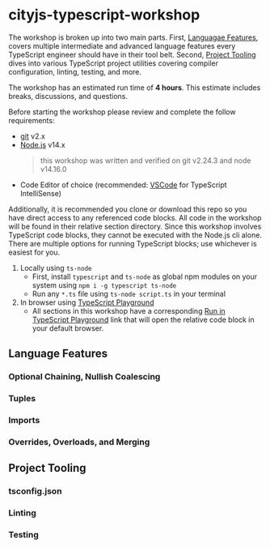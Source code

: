 # cityjs-typescript-workshop

The workshop is broken up into two main parts. First, [Languagae Features](#language-features), covers multiple intermediate and advanced language features every TypeScript engineer should have in their tool belt. Second, [Project Tooling](#project-tooling) dives into various TypeScript project utilities covering compiler configuration, linting, testing, and more.

The workshop has an estimated run time of **4 hours**. This estimate includes breaks, discussions, and questions.

Before starting the workshop please review and complete the follow requirements:

- [git](https://git-scm.com/) v2.x
- [Node.js](https://nodejs.org/) v14.x
	> this workshop was written and verified on git v2.24.3 and node v14.16.0
- Code Editor of choice (recommended: [VSCode](https://code.visualstudio.com/) for TypeScript IntelliSense)

Additionally, it is recommended you clone or download this repo so you have direct access to any referenced code blocks. All code in the workshop will be found in their relative section directory. Since this workshop involves TypeScript code blocks, they cannot be executed with the Node.js cli alone. There are multiple options for running TypeScript blocks; use whichever is easiest for you.

1. Locally using `ts-node`
	- First, install `typescript` and `ts-node` as global npm modules on your system using `npm i -g typescript ts-node`
	- Run any `*.ts` file using `ts-node script.ts` in your terminal
2. In browser using [TypeScript Playground](https://www.typescriptlang.org/play)
	- All sections in this workshop have a corresponding [Run in TypeScript Playground](https://www.typescriptlang.org/play?#code/PTAECUFMBcFcCcB2oBGBDAxga1NA9rgBaSgDue8WAzoXgA5kCW0hRjVoANo4lgFyhC0aHSp8QAc2aFYKAHQY8AW2ABRFmkQBaAILx4ecngAmwDMwCeAKypboFupCoZ4jOtC3lKNegChfiohUeJyQcpx4EgAUAOQAEpCcEQA0oADqFJzGAIQxAJRAA) link that will open the relative code block in your default browser.

## Language Features

### Optional Chaining, Nullish Coalescing

### Tuples

### Imports

### Overrides, Overloads, and Merging

## Project Tooling

### tsconfig.json

### Linting

### Testing

